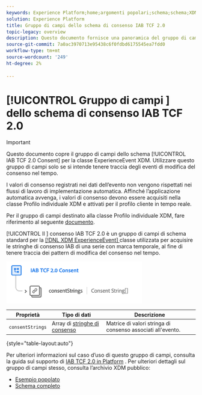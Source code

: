 ```yaml
---
keywords: Experience Platform;home;argomenti popolari;schema;schema;XDM;ExperienceEvent;campi;schemi;progettazione schema;gruppo di campi;gruppo di campi;iab;tcf;consenso;
solution: Experience Platform
title: Gruppo di campi dello schema di consenso IAB TCF 2.0
topic-legacy: overview
description: Questo documento fornisce una panoramica del gruppo di campi dello schema di consenso IAB TCF 2.0 per la classe ExperienceEvent XDM.
source-git-commit: 7a0ac3970713e95438c6f0fdbd6175545ea7fdd0
workflow-type: tm+mt
source-wordcount: '249'
ht-degree: 2%

---
```



# [!UICONTROL Gruppo di campi ] dello schema di consenso IAB TCF 2.0

>[!IMPORTANT]
>
>Questo documento copre il gruppo di campi dello schema [!UICONTROL IAB TCF 2.0 Consent] per la classe ExperienceEvent XDM. Utilizzare questo gruppo di campi solo se si intende tenere traccia degli eventi di modifica del consenso nel tempo.
>
>I valori di consenso registrati nei dati dell’evento non vengono rispettati nei flussi di lavoro di implementazione automatica. Affinché l’applicazione automatica avvenga, i valori di consenso devono essere acquisiti nella classe Profilo individuale XDM e attivati per il profilo cliente in tempo reale.
>
>Per il gruppo di campi destinato alla classe Profilo individuale XDM, fare riferimento al seguente [documento](../profile/iab.md).

[!UICONTROL Il ] consenso IAB TCF 2.0 è un gruppo di campi di schema standard per la  [[!DNL XDM ExperienceEvent] ](../../classes/experienceevent.md) classe utilizzata per acquisire le stringhe di consenso IAB di una serie con marca temporale, al fine di tenere traccia dei pattern di modifica del consenso nel tempo.

![](../../images/field-groups/iab-event.png)

| Proprietà | Tipo di dati | Descrizione |
| --- | --- | --- |
| `consentStrings` | Array di [stringhe di consenso](../../data-types/consent-string.md) | Matrice di valori stringa di consenso associati all&#39;evento. |

{style=&quot;table-layout:auto&quot;}

Per ulteriori informazioni sul caso d’uso di questo gruppo di campi, consulta la guida sul supporto di [IAB TCF 2.0 in Platform](../../../landing/governance-privacy-security/consent/iab/overview.md) . Per ulteriori dettagli sul gruppo di campi stesso, consulta l’archivio XDM pubblico:

* [Esempio popolato](https://github.com/adobe/xdm/blob/master/components/fieldgroups/experience-event/experienceevent-privacy.example.1.json)
* [Schema completo](https://github.com/adobe/xdm/blob/master/components/fieldgroups/experience-event/experienceevent-privacy.schema.json)
